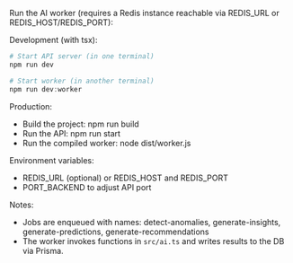 Run the AI worker (requires a Redis instance reachable via REDIS_URL or REDIS_HOST/REDIS_PORT):

Development (with tsx):

```powershell
# Start API server (in one terminal)
npm run dev

# Start worker (in another terminal)
npm run dev:worker
```

Production:
- Build the project: npm run build
- Run the API: npm run start
- Run the compiled worker: node dist/worker.js

Environment variables:
- REDIS_URL (optional) or REDIS_HOST and REDIS_PORT
- PORT_BACKEND to adjust API port

Notes:
- Jobs are enqueued with names: detect-anomalies, generate-insights, generate-predictions, generate-recommendations
- The worker invokes functions in `src/ai.ts` and writes results to the DB via Prisma.
